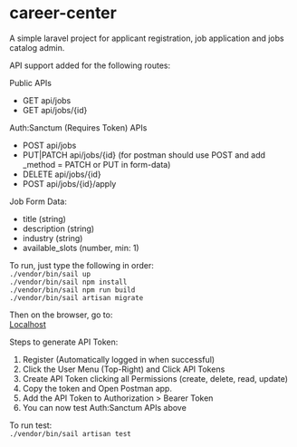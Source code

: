 # career-center

A simple laravel project for applicant registration, job application and jobs catalog admin.

API support added for the following routes:

Public APIs

- GET api/jobs
- GET api/jobs/{id}

Auth:Sanctum (Requires Token) APIs

- POST api/jobs
- PUT|PATCH api/jobs/{id} (for postman should use POST and add \_method = PATCH or PUT in form-data)
- DELETE api/jobs/{id}
- POST api/jobs/{id}/apply

Job Form Data:

- title (string)
- description (string)
- industry (string)
- available_slots (number, min: 1)

To run, just type the following in order:  
`./vendor/bin/sail up`  
`./vendor/bin/sail npm install`  
`./vendor/bin/sail npm run build`  
`./vendor/bin/sail artisan migrate`

Then on the browser, go to:  
[Localhost](http://localhost)

Steps to generate API Token:

1. Register (Automatically logged in when successful)
2. Click the User Menu (Top-Right) and Click API Tokens
3. Create API Token clicking all Permissions (create, delete, read, update)
4. Copy the token and Open Postman app.
5. Add the API Token to Authorization > Bearer Token
6. You can now test Auth:Sanctum APIs above

To run test:  
`./vendor/bin/sail artisan test`
